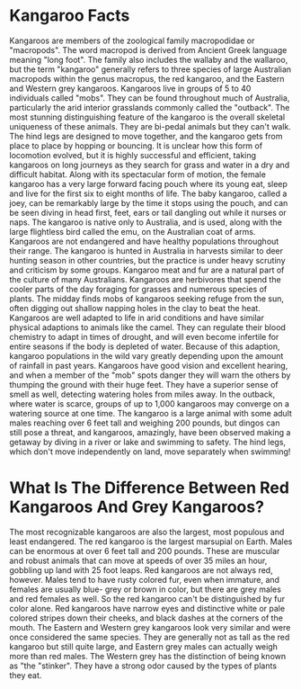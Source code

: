 # Kangaroo Facts
Kangaroos are members of the zoological family macropodidae or "macropods". The word macropod is derived from Ancient Greek language meaning "long foot". 
The family also includes the wallaby and the wallaroo, but the term "kangaroo" generally refers to three species of large Australian macropods within the genus macropus, the red kangaroo, and the Eastern and Western grey kangaroos.
Kangaroos live in groups of 5 to 40 individuals called "mobs". They can be found throughout much of Australia, particularly the arid interior grasslands commonly called the "outback".
The most stunning distinguishing feature of the kangaroo is the overall skeletal uniqueness of these animals.
They are bi-pedal animals but they can't walk. The hind legs are designed to move together, and the kangaroo gets from place to place by hopping or bouncing. It is unclear how this form of locomotion evolved, but it is highly successful and efficient, taking kangaroos on long journeys as they search for grass and water in a dry and difficult habitat.
Along with its spectacular form of motion, the female kangaroo has a very large forward facing pouch where its young eat, sleep and live for the first six to eight months of life.
The baby kangaroo, called a joey, can be remarkably large by the time it stops using the pouch, and can be seen diving in head first, feet, ears or tail dangling out while it nurses or naps.
The kangaroo is native only to Australia, and is used, along with the large flightless bird called the emu, on the Australian coat of arms.
Kangaroos are not endangered and have healthy populations throughout their range. The kangaroo is hunted in Australia in harvests similar to deer hunting season in other countries, but the practice is under heavy scrutiny and criticism by some groups.
Kangaroo meat and fur are a natural part of the culture of many Australians.
Kangaroos are herbivores that spend the cooler parts of the day foraging for grasses and numerous species of plants. The midday finds mobs of kangaroos seeking refuge from the sun, often digging out shallow napping holes in the clay to beat the heat.
Kangaroos are well adapted to life in arid conditions and have similar physical adaptions to animals like the camel. They can regulate their blood chemistry to adapt in times of drought, and will even become infertile for entire seasons if the body is depleted of water. Because of this adaption, kangaroo populations in the wild vary greatly depending upon the amount of rainfall in past years.
Kangaroos have good vision and excellent hearing, and when a member of the "mob" spots danger they will warn the others by thumping the ground with their huge feet. They have a superior sense of smell as well, detecting watering holes from miles away.
In the outback, where water is scarce, groups of up to 1,000 kangaroos may converge on a watering source at one time.
The kangaroo is a large animal with some adult males reaching over 6 feet tall and weighing 200 pounds, but dingos can still pose a threat, and kangaroos, amazingly, have been observed making a getaway by diving in a river or lake and swimming to safety.
The hind legs, which don't move independently on land, move separately when swimming! 
# What Is The Difference Between Red Kangaroos And Grey Kangaroos?
The most recognizable kangaroos are also the largest, most populous and least endangered.
The red kangaroo is the largest marsupial on Earth. Males can be enormous at over 6 feet tall and 200 pounds. These are muscular and robust animals that can move at speeds of over 35 miles an hour, gobbling up land with 25 foot leaps. Red kangaroos are not always red, however. Males tend to have rusty colored fur, even when immature, and females are usually blue- grey or brown in color, but there are grey males and red females as well.
So the red kangaroo can't be distinguished by fur color alone. Red kangaroos have narrow eyes and distinctive white or pale colored stripes down their cheeks, and black dashes at the corners of the mouth.
The Eastern and Western grey kangaroos look very similar and were once considered the same species. They are generally not as tall as the red kangaroo but still quite large, and Eastern grey males can actually weigh more than red males.
The Western grey has the distinction of being known as "the "stinker". They have a strong odor caused by the types of plants they eat.

